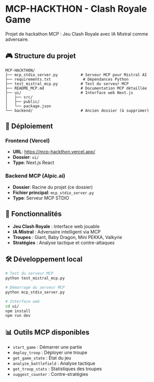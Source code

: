 # MCP-HACKTHON - Clash Royale Game

Projet de hackathon MCP : Jeu Clash Royale avec IA Mistral comme adversaire.

## 🎮 Structure du projet

```
MCP-HACKTHON/
├── mcp_stdio_server.py          # Serveur MCP pour Mistral AI
├── requirements.txt              # Dépendances Python
├── test_mistral_mcp.py          # Test du serveur MCP
├── README_MCP.md                # Documentation MCP détaillée
├── ui/                          # Interface web Next.js
│   ├── src/
│   ├── public/
│   └── package.json
└── backend/                     # Ancien dossier (à supprimer)
```

## 🚀 Déploiement

### Frontend (Vercel)
- **URL**: https://mcp-hackthon.vercel.app/
- **Dossier**: `ui/`
- **Type**: Next.js React

### Backend MCP (Alpic.ai)
- **Dossier**: Racine du projet (ce dossier)
- **Fichier principal**: `mcp_stdio_server.py`
- **Type**: Serveur MCP STDIO

## 🎯 Fonctionnalités

- **Jeu Clash Royale** : Interface web jouable
- **IA Mistral** : Adversaire intelligent via MCP
- **Troupes** : Giant, Baby Dragon, Mini PEKKA, Valkyrie
- **Stratégies** : Analyse tactique et contre-attaques

## 🛠️ Développement local

```bash
# Test du serveur MCP
python test_mistral_mcp.py

# Démarrage du serveur MCP
python mcp_stdio_server.py

# Interface web
cd ui/
npm install
npm run dev
```

## 📊 Outils MCP disponibles

- `start_game` : Démarrer une partie
- `deploy_troop` : Déployer une troupe
- `get_game_state` : État du jeu
- `analyze_battlefield` : Analyse tactique
- `get_troop_stats` : Statistiques des troupes
- `suggest_counter` : Contre-stratégies
